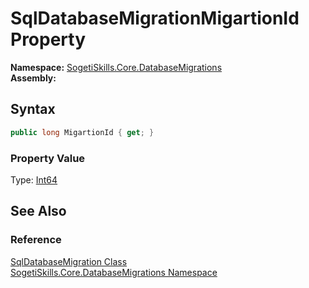 SqlDatabaseMigrationMigartionId Property
========================================

**Namespace:** [SogetiSkills.Core.DatabaseMigrations][1]  
**Assembly:**

Syntax
------

```csharp
public long MigartionId { get; }
```

### Property Value
Type: [Int64][2]

See Also
--------

### Reference
[SqlDatabaseMigration Class][3]  
[SogetiSkills.Core.DatabaseMigrations Namespace][1]  

[1]: ../README.md
[2]: http://msdn.microsoft.com/en-us/library/6yy583ek
[3]: README.md